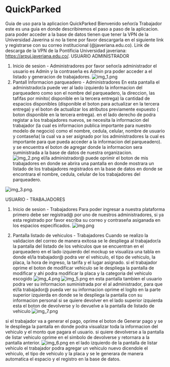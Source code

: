 # QuickParked
Guia de uso para la aplicacion QuickParked
Bienvenido señor/a Trabajador este es una guia en donde describiremos el paso a paso de la aplicacion.
para poder acceder a la base de datos tienen que tener la VPN de la Universidad Javerina si no la tiene por favor 
descargarla en el siguiente link y registrarse con su correo institucional (@javeriana.edu.co).
Link de descarga de la VPN de la Pontificia Universidad javeriana: https://arpuj.javeriana.edu.co/.
USUARIO ADMINISTRADOR
1. Inicio de sesion - Administradores
por favor señor/a administrador el usuario es Admin y la contraseña es Admin pra poder acceder a el listado y generacion 
de trabajadores.
![img_1.png](img_1.png)
2. Pantall Informacion parqueadero - Administradores
En esta pantalla el administrador/a puede ver al lado izquierdo la informacion del parqueadero como son el nombre del 
parqueadero, la direccion, las tafifas por minito( disponible en la tercera entrega) la cantidad de espacios disponibles
(disponible el boton para actualizar en la tercera entrega) y el boton de actualizar los atributos previamente expuesto
( boton disponible en la tercera entrega). 
en el lado derecho de podra registar a los trabajadores nuevos, se necesita la informacion del trabajador
(la cual es informacion publica importante para nuestro modelo de negocio) como el nombre, cedula, celular, nombre 
de usuario y contaseña( la cual va a ser asignado por los administradores la cual es importante para que pueda acceder 
a la informacion del parqueadero). y se encuentra el boton de agregar donde la informacion sera suministrada a la base
de datos de nuestra organizacion.  
![img_2.png](img_2.png)
el/la administrador@ puede oprimir el boton de mis trabajadores en donde se abrira una pantalla en donde mostrara un 
listado de los trabajadores registrados en la base de datos en donde se encontrara el nombre, cedula, celular de los 
trabajadores del parqueadero.

![img_3.png](img_3.png).

USUARIO - TRABAJADORES
1. Inicio de sesion - Trabajadores
Para poder ingresar a nuestra plataforma primero debe ser registrad@ por uno de nuestros administradores, si ya esta 
registrado por favor escriba su correo y contraseña asiganada en los espacios especificados.
![img.png](img.png)

2. Pantalla listado de vehiculos - Trabajadores
Cuando se realizo la validacion del correo de manera exitosa se le despliega al trabajador/a la pantalla del listado
de los vehiculos que se encuentran en el parqueadero en el lado izquierdo del mockup se visualiza una tabla en donde 
el/la trabajador@ podra ver el vehiculo, el tipo de vehiculo, la placa, la hora de ingreso, la tarifa y el lugar 
asignado. si el trabajador oprime el boton de modificar vehiculo se le despliega la pantalla de modificar y ahi 
podra modificar  la placa y la categoria del vehiculo escogido
![img_4.png](img_4.png)
![img_5.png](img_5.png)
en esta pantalla tambien el usuario podra ver su informacion suministrada por el al administrador, para que el/la 
trabajador@ pueda ver su informacion oprime el logito en la parte superior izquierda en donde se le despliega la pantalla 
con su informacion personal si se quiere devolver en el lado superior izquierda esta el boton de devolverse y lo devuelve 
a la pantalla de listado de vehiculo
![img_7.png](img_7.png)

si el trabajador va a generar el pago, oprime el boton de Generar pago y se le despliega la pantalla  en donde podra 
visualizar toda la informacion del vehiculo y el monto que pagara el usuario. si quiere devolverse a la pantalla de 
listar vehiculo oprime en el simbolo de devolverse y retornara a la pantalla anterior.
![img_6.png](img_6.png)
en el lado izquierdo de la pantalla de listar vehiculo el trabajador podra agregar un vehiculo nuevo dicendole el vehiculo,
el tipo de vehiculo y la placa y se le generara de manera automatica el espacio y el registro en la base de datos.